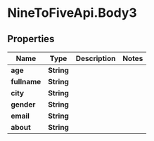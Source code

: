 # NineToFiveApi.Body3

## Properties
Name | Type | Description | Notes
------------ | ------------- | ------------- | -------------
**age** | **String** |  | 
**fullname** | **String** |  | 
**city** | **String** |  | 
**gender** | **String** |  | 
**email** | **String** |  | 
**about** | **String** |  | 


